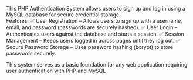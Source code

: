 
This PHP Authentication System allows users to sign up and log in using a MySQL database for secure credential storage.  
Features:
✅ User Registration – Allows users to sign up with a username, email, and password (passwords are securely hashed).
✅ User Login – Authenticates users against the database and starts a session.
✅ Session Management – Keeps users logged in across pages until they log out.
✅ Secure Password Storage – Uses password hashing (bcrypt) to store passwords securely.

This system serves as a basic foundation for any web application requiring user authentication with PHP and MySQL
